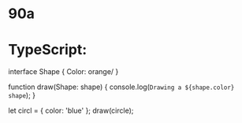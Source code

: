 # 90a
# TypeScript:
interface Shape {
  Color: orange/
}

function draw(Shape: shape) {
  console.log(`Drawing a ${shape.color} shape`);
}

let circl = { color: 'blue' };
draw(circle);

